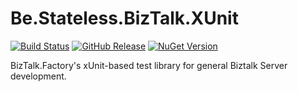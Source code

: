 ﻿# Be.Stateless.BizTalk.XUnit

[![Build Status](https://dev.azure.com/icraftsoftware/be.stateless/_apis/build/status/Be.Stateless.BizTalk.XUnit%20Manual%20Release?branchName=master)](https://dev.azure.com/icraftsoftware/be.stateless/_build/latest?definitionId=666&branchName=master)
[![GitHub Release](https://img.shields.io/github/v/release/icraftsoftware/Be.Stateless.BizTalk.XUnit)](https://github.com/icraftsoftware/Be.Stateless.BizTalk.XUnit/releases/latest)
[![NuGet Version](https://img.shields.io/nuget/v/Be.Stateless.BizTalk.XUnit.svg?style=flat)](https://www.nuget.org/packages/Be.Stateless.BizTalk.XUnit/)

BizTalk.Factory's xUnit-based test library for general Biztalk Server development.
